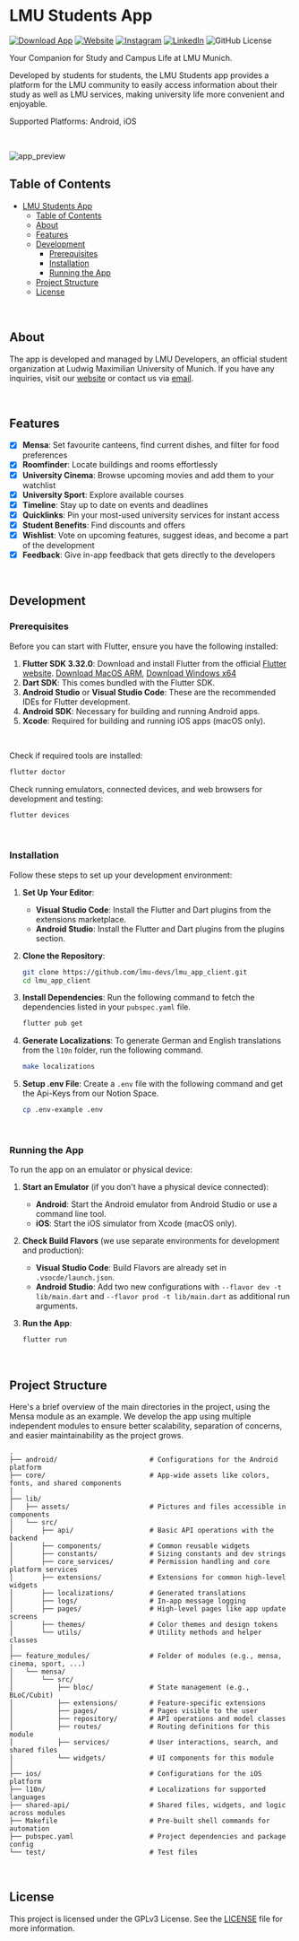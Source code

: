 # LMU Students App

[![Download App](https://img.shields.io/badge/Download-App-287FF4?style=flat)](https://lmu-app.lmu-dev.org/)
[![Website](https://img.shields.io/badge/Visit-Website-0B7E32?style=flat)](https://www.lmu-dev.org/)
[![Instagram](https://img.shields.io/badge/Follow-Instagram-FF1B64?style=flat)](https://www.instagram.com/lmu.developers/)
[![LinkedIn](https://img.shields.io/badge/Follow-LinkedIn-0077B5?style=flat)](https://www.linkedin.com/company/lmu-dev/)
![GitHub License](https://img.shields.io/github/license/lmu-devs/lmu_app_client?color=F1F1F1&style=flat&label=License)

Your Companion for Study and Campus Life at LMU Munich.

Developed by students for students, the LMU Students app provides a platform for the LMU community to easily access information about their study as well as LMU services, making university life more convenient and enjoyable.

Supported Platforms: Android, iOS

</br>

![app_preview](https://github.com/user-attachments/assets/6f49c9d5-f537-4e3a-87dd-8c5055f72351)

## Table of Contents

- [LMU Students App](#lmu-students-app)
  - [Table of Contents](#table-of-contents)
  - [About](#about)
  - [Features](#features)
  - [Development](#development)
    - [Prerequisites](#prerequisites)
    - [Installation](#installation)
    - [Running the App](#running-the-app)
  - [Project Structure](#project-structure)
  - [License](#license)

</br>

## About

The app is developed and managed by LMU Developers, an official student organization at Ludwig Maximilian University of Munich. If you have any inquiries, visit our [website](https://www.lmu-dev.org/) or contact us via [email](mailto:contact@lmu-dev.org).

</br>

## Features

- [x] **Mensa**: Set favourite canteens, find current dishes, and filter for food preferences
- [x] **Roomfinder**: Locate buildings and rooms effortlessly
- [x] **University Cinema**: Browse upcoming movies and add them to your watchlist
- [x] **University Sport**: Explore available courses
- [x] **Timeline**: Stay up to date on events and deadlines
- [x] **Quicklinks**: Pin your most-used university services for instant access
- [x] **Student Benefits**: Find discounts and offers
- [x] **Wishlist**: Vote on upcoming features, suggest ideas, and become a part of the development
- [x] **Feedback**: Give in-app feedback that gets directly to the developers

</br>

## Development

### Prerequisites

Before you can start with Flutter, ensure you have the following installed:

1. **Flutter SDK 3.32.0**: Download and install Flutter from the official [Flutter website](https://flutter.dev/docs/get-started/install).
[Download MacOS ARM](https://storage.googleapis.com/flutter_infra_release/releases/stable/macos/flutter_macos_arm64_3.32.0-stable.zip), [Download Windows x64](https://storage.googleapis.com/flutter_infra_release/releases/stable/windows/flutter_windows_3.32.0-stable.zip)
2. **Dart SDK**: This comes bundled with the Flutter SDK.
3. **Android Studio** or **Visual Studio Code**: These are the recommended IDEs for Flutter development.
4. **Android SDK**: Necessary for building and running Android apps.
5. **Xcode**: Required for building and running iOS apps (macOS only).

</br>

Check if required tools are installed:
```sh
flutter doctor
```

Check running emulators, connected devices, and web browsers for development and testing:
```sh
flutter devices
```

</br>

### Installation

Follow these steps to set up your development environment:

1. **Set Up Your Editor**:
    - **Visual Studio Code**: Install the Flutter and Dart plugins from the extensions marketplace.
    - **Android Studio**: Install the Flutter and Dart plugins from the plugins section.

2. **Clone the Repository**:
    ```sh
    git clone https://github.com/lmu-devs/lmu_app_client.git
    cd lmu_app_client
    ```

3. **Install Dependencies**:
    Run the following command to fetch the dependencies listed in your `pubspec.yaml` file.
    ```sh
    flutter pub get
    ```

4. **Generate Localizations**:
    To generate German and English translations from the `l10n` folder, run the following command.
    ```sh
    make localizations
    ```

5. **Setup .env File**:
    Create a `.env` file with the following command and get the Api-Keys from our Notion Space.
   ```sh
   cp .env-example .env
   ```

</br>

### Running the App

To run the app on an emulator or physical device:

1. **Start an Emulator** (if you don't have a physical device connected):
    - **Android**: Start the Android emulator from Android Studio or use a command line tool.
    - **iOS**: Start the iOS simulator from Xcode (macOS only).

2. **Check Build Flavors** (we use separate environments for development and production):
    - **Visual Studio Code**: Build Flavors are already set in `.vsocde/launch.json`.
    - **Android Studio**: Add two new configurations with `--flavor dev -t lib/main.dart` and `--flavor prod -t lib/main.dart` as additional run arguments.

4. **Run the App**:
    ```sh
    flutter run
    ```

</br>

## Project Structure

Here's a brief overview of the main directories in the project, using the Mensa module as an example. We develop the app using multiple independent modules to ensure better scalability, separation of concerns, and easier maintainability as the project grows.

```
.
├── android/                       # Configurations for the Android platform
├── core/                          # App-wide assets like colors, fonts, and shared components
│
├── lib/
│   ├── assets/                    # Pictures and files accessible in components
│   └── src/
│       ├── api/                   # Basic API operations with the backend
│       ├── components/            # Common reusable widgets
│       ├── constants/             # Sizing constants and dev strings
│       ├── core_services/         # Permission handling and core platform services
│       ├── extensions/            # Extensions for common high-level widgets
│       ├── localizations/         # Generated translations
│       ├── logs/                  # In-app message logging
│       ├── pages/                 # High-level pages like app update screens
│       ├── themes/                # Color themes and design tokens
│       └── utils/                 # Utility methods and helper classes
│
├── feature_modules/               # Folder of modules (e.g., mensa, cinema, sport, ...)
│   └── mensa/
│       └── src/
│           ├── bloc/              # State management (e.g., BLoC/Cubit)
│           ├── extensions/        # Feature-specific extensions
│           ├── pages/             # Pages visible to the user
│           ├── repository/        # API operations and model classes
│           ├── routes/            # Routing definitions for this module
│           ├── services/          # User interactions, search, and shared files
│           └── widgets/           # UI components for this module
│
├── ios/                           # Configurations for the iOS platform
├── l10n/                          # Localizations for supported languages
├── shared-api/                    # Shared files, widgets, and logic across modules
├── Makefile                       # Pre-built shell commands for automation
├── pubspec.yaml                   # Project dependencies and package config
└── test/                          # Test files
```

</br>

## License

This project is licensed under the GPLv3 License. See the [LICENSE](LICENSE) file for more information.

</br>

